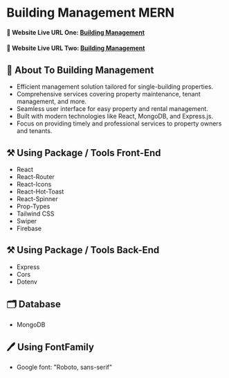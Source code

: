 # Building Management MERN

#### 🔗 Website Live URL One: [Building Management](https://building-management-2241.surge.sh/)

#### 🔗 Website Live URL Two: [Building Management](https://sparkly-haupia-877131.netlify.app/)

<!-- #### 📢 Admin User Email: user.admin201@gmail.com -->

<!-- #### 📢 Admin User Password: 123456 -->

## 📇 About To Building Management

- Efficient management solution tailored for single-building properties.
- Comprehensive services covering property maintenance, tenant management, and more.
- Seamless user interface for easy property and rental management.
- Built with modern technologies like React, MongoDB, and Express.js.
- Focus on providing timely and professional services to property owners and tenants.

## ⚒️ Using Package / Tools Front-End

- React
- React-Router
- React-Icons
- React-Hot-Toast
- React-Spinner
- Prop-Types
- Tailwind CSS
- Swiper
- Firebase

## ⚒️ Using Package / Tools Back-End

- Express
- Cors
- Dotenv

## 🗂️ Database

- MongoDB

## 🖊️ Using FontFamily

- Google font: "Roboto, sans-serif"
